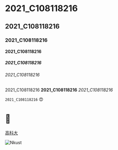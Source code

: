 # 2021_C108118216

## 2021_C108118216

### 2021_C108118216

#### 2021_C108118216

##### 2021_C108118216

###### 2021_C108118216

2021_C108118216 **2021_C108118216** *2021_C108118216*

`2021_C108118216` 😍 
# 🐛

[高科大](https://www.nkust.edu.tw/)

![Nkust](https://www.nkust.edu.tw/var/file/0/1000/img/513/182513897.png "NKUST")
